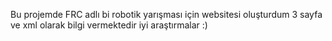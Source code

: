 Bu projemde FRC adlı bi robotik yarışması için websitesi oluşturdum 3 sayfa ve xml olarak bilgi vermektedir iyi araştırmalar :)

